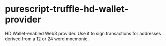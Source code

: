 # purescript-truffle-hd-wallet-provider
HD Wallet-enabled Web3 provider. Use it to sign transactions for addresses derived from a 12 or 24 word mnemonic. 
